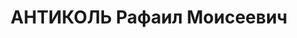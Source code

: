 ---
title: АНТИКОЛЬ Рафаил Моисеевич
description: "Род. в 1894, Двинск, еврей, обр.: среднее, член ВКП(б). Проживал: Москва,\
  \ Страстной бул., д. 13а, кв. 77. Начальник планового управления в Комитете по заготовкам\
  \ сельскохозяйственных продуктов при СНК СССР. \n  Арестован 31.08.1937. Обв. в\
  \ вредительстве в элеваторном хозяйстве и участии в антисоветской террористической\
  \ организации правых. Приговор: ВК ВС СССР, 26.11.1937 – ВМН. Расстрелян 26.11.1937,\
  \ г.Москва. \n  Реабилитирован ВК ВС СССР 21.11.1956"
---